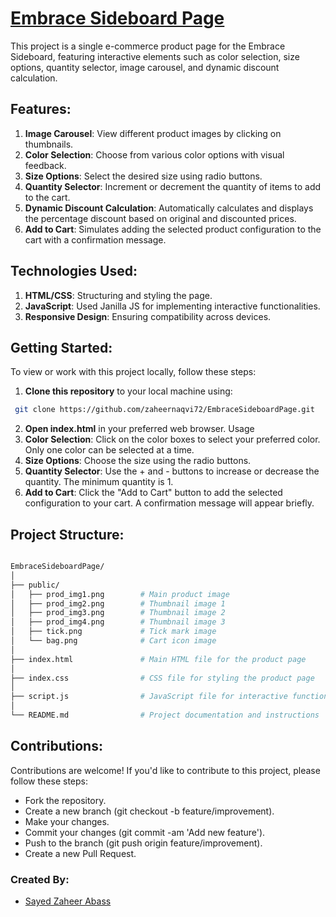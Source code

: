 # [Embrace Sideboard Page](https://embracesideboardpage.netlify.app/)

This project is a single e-commerce product page for the Embrace Sideboard, featuring interactive elements such as color selection, size options, quantity selector, image carousel, and dynamic discount calculation.

## Features:
1. **Image Carousel**: 
View different product images by clicking on thumbnails.
2. **Color Selection**: 
Choose from various color options with visual feedback.
3. **Size Options**: 
Select the desired size using radio buttons.
4. **Quantity Selector**: 
Increment or decrement the quantity of items to add to the cart.
5. **Dynamic Discount Calculation**: Automatically calculates and displays the percentage discount based on original and discounted prices.
6. **Add to Cart**: Simulates adding the selected product configuration to the cart with a confirmation message.

## Technologies Used:
1. **HTML/CSS**: 
Structuring and styling the page.
2. **JavaScript**: Used Janilla JS for implementing interactive functionalities.
3. **Responsive Design**: Ensuring compatibility across devices.

## Getting Started:
To view or work with this project locally, follow these steps:
1. **Clone this repository** to your local machine using:
```bash
 git clone https://github.com/zaheernaqvi72/EmbraceSideboardPage.git

```
2. **Open index.html** in your preferred web browser.
Usage
3. **Color Selection**: Click on the color boxes to select your preferred color. Only one color can be selected at a time.
4. **Size Options**: Choose the size using the radio buttons.
5. **Quantity Selector**: Use the + and - buttons to increase or decrease the quantity. The minimum quantity is 1.
6. **Add to Cart**: Click the "Add to Cart" button to add the selected configuration to your cart. A confirmation message will appear briefly.

## Project Structure:
``` bash

EmbraceSideboardPage/
│
├── public/
│   ├── prod_img1.png        # Main product image
│   ├── prod_img2.png        # Thumbnail image 1
│   ├── prod_img3.png        # Thumbnail image 2
│   ├── prod_img4.png        # Thumbnail image 3
│   ├── tick.png             # Tick mark image
│   └── bag.png              # Cart icon image
│
├── index.html               # Main HTML file for the product page
│
├── index.css                # CSS file for styling the product page
│
├── script.js                # JavaScript file for interactive functionalities
│
└── README.md                # Project documentation and instructions

```


## Contributions:
Contributions are welcome! If you'd like to contribute to this project, please follow these steps:

- Fork the repository.
- Create a new branch (git checkout -b feature/improvement).
- Make your changes.
- Commit your changes (git commit -am 'Add new feature').
- Push to the branch (git push origin feature/improvement).
- Create a new Pull Request.

### Created By:
- [Sayed Zaheer Abass](https://www.linkedin.com/in/sayed-zaheer-abass/)
